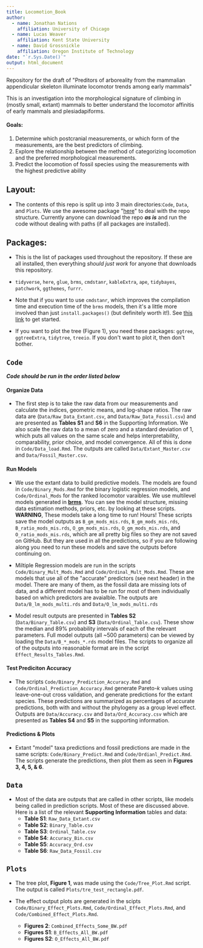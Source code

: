 ```yaml
---
title: Locomotion_Book  
author: 
  - name: Jonathan Nations
    affiliation: University of Chicago
  - name: Lucas Weaver
    affiliation: Kent State University
  - name: David Grossnickle
    affiliation: Oregon Institute of Technology
date: "`r.Sys.Date()`"
output: html_document
---
```


Repository for the draft of "Preditors of arboreality from the mammalian appendicular skeleton illuminate locomotor trends among early mammals"

This is an investigation into the morphological signature of climbing in (mostly small, extant) mammals to better understand the locomotor affinitis of early mammals and plesiadapiforms. 

#### Goals:  

1) Determine which postcranial measurements, or which form of the measurements, are the best predictors of climbing.
2) Explore the relationship between the method of categorizing locomotion and the preferred morphological measurements. 
3) Predict the locomotion of fossil species using the measurements with the highest predictive ability

## Layout:

- The contents of this repo is split up into 3 main directories:`Code`, `Data`, and `Plots`. We use the awesome package "[here](https://here.r-lib.org/)" to deal with the repo structure. Currently anyone can download the repo ***as is*** and run the code without dealing with paths (if all packages are installed).

## Packages:
- This is the list of packages used throughout the repository. If these are all installed, then everything *should just work* for anyone that downloads this repository. 

- `tidyverse`, `here`, `glue`, `brms`, `cmdstanr`, `kableExtra`,  `ape`, `tidybayes`, `patchwork`, `ggthemes`, `furrr`.

- Note that if you want to use `cmdstanr`, which improves the compilation time and execution time of the `brms` models, then it's a little more involved than just `install.packages()` (but definitely worth it!). See [this link](https://mc-stan.org/cmdstanr/articles/cmdstanr.html) to get started.

- If you want to plot the tree (Figure 1), you need these packages: `ggtree`, `ggtreeExtra`, `tidytree`, `treeio`. If you don't want to plot it, then don't bother. 

## **`Code`** 

***Code should be run in the order listed below***

#### 


#### Organize Data  
- The first step is to take the raw data from our measurements and calculate the indices, geometric means, and log-shape ratios. The raw data are (`Data/Raw_Data_Extant.csv`, and `Data/Raw_Data_Fossil.csv`) and are presented as **Tables S1** and **S6** in the Supporting Information. We also scale the raw data to a mean of zero and a standard deviation of 1, which puts all values on the same scale and helps interpretability, comparability, prior choice, and model convergence. All of this is done in `Code/Data_load.Rmd`. The outputs are called `Data/Extant_Master.csv` and `Data/Fossil_Master.csv`.

#### Run Models

- We use the extant data to build predictive models. The models are found in `Code/Binary_Mods.Rmd` for the binary logistic regression models, and `Code/Ordinal_Mods` for the ranked locomotor varaibles. We use multilevel models generated in [**brms**](https://github.com/paul-buerkner/brms). You can see the model structure, missing data estimation methods, priors, etc. by looking at these scripts. **WARNING**, These models take a long time to run! Hours! These scripts save the model outputs as `B_gm_mods_mis.rds`, `B_gm_mods_mis.rds`, `B_ratio_mods_mis.rds`, `O_gm_mods_mis.rds`, `O_gm_mods_mis.rds`, and `O_ratio_mods_mis.rds`, which are all pretty big files so they are not saved on GitHub. But they are used in all the predictions, so if you are following along you need to run these models and save the outputs before continuing on.

- Miltiple Regression models are run in the scripts `Code/Binary_Mult_Mods.Rmd` and `Code/Ordinal_Mult_Mods.Rmd`. These are models that use all of the "accurate" predictors (see next header) in the model. There are many of them, as the fossil data are missing lots of data, and a different model has to be run for most of them individually based on which predictors are avaialble. The outputs are `Data/B_lm_mods_multi.rds` and `Data/O_lm_mods_multi.rds`

- Model result outputs are presented in **Tables S2** (`Data/Binary_Table.csv`) and **S3** (`Data/Ordinal_Table.csv`). These show the median and 89% probability intervals of each of the relevant parameters. Full model outputs (all ~500 parameters) can be viewed by loading the `Data/B_*_mods_*.rds` model files. The scripts to organize all of the outputs into reasonable format are in the script `Effect_Results_Tables.Rmd`. 

#### Test Prediciton Accuracy

- The scripts `Code/Binary_Prediction_Accuracy.Rmd` and `Code/Ordinal_Prediction_Accuracy.Rmd` generate Pareto-$k$ values using leave-one-out cross validation, and generate predictions for the extant species. These predictions are summarized as percentages of accurate predictions, both with and without the phylogeny as a group level effect. Outputs are `Data/Accuracy.csv` and `Data/Ord_Accuracy.csv` which are presented as **Tables S4** and **S5** in the supporting information.

#### Predictions & Plots

- Extant "model" taxa predictions and fossil predictions are made in the same scripts: `Code/Binary_Predict.Rmd` and `Code/Ordianl_Predict.Rmd`. The scripts generate the predictions, then plot them as seen in **Figures 3, 4, 5, & 6**.


## **`Data`**

- Most of the data are outputs that are called in other scripts, like models being called in prediction scripts. Most of these are discussed above. Here is a list of the relevant **Supporting Information** tables and data:
  - **Table S1**: `Raw_Data_Extant.csv`
  - **Table S2**: `Binary_Table.csv`
  - **Table S3**: `Ordinal_Table.csv`
  - **Table S4**: `Accuracy_Bin.csv`
  - **Table S5**: `Accuracy_Ord.csv` 
  - **Table S6**: `Raw_Data_Fossil.csv`

## **`Plots`**

- The tree plot, **Figure 1**, was made using the `Code/Tree_Plot.Rmd` script. The output is called `Plots/tre_test_rectangle.pdf`.

- The effect output plots are generated in the scipts `Code/Binary_Effect_Plots.Rmd`, `Code/Ordinal_Effect_Plots.Rmd`, and `Code/Combined_Effect_Plots.Rmd`. 
  - **Figures 2**: `Combined_Effects_Some_BW.pdf`
  - **Figures S1**: `B_Effects_All_BW.pdf`
  - **Figures S2**: `O_Effects_All_BW.pdf`

  


